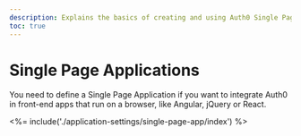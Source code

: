 ```yaml
---
description: Explains the basics of creating and using Auth0 Single Page applications.
toc: true
---
```

# Single Page Applications

You need to define a Single Page Application if you want to integrate Auth0 in front-end apps that run on a browser, like Angular, jQuery or React. 


<%= include('./application-settings/single-page-app/index') %>
